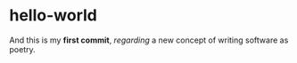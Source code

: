 # hello-world

And this is my **first commit**, *regarding* a new concept of writing software as poetry.
